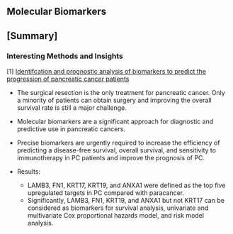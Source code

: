 ## Molecular Biomarkers

## [Summary]
### Interesting Methods and Insights
[1] [Identifcation and prognostic analysis of biomarkers to predict the progression of pancreatic cancer patients](https://molmed.biomedcentral.com/articles/10.1186/s10020-022-00467-8)

- The surgical resection is the only treatment for pancreatic cancer. Only a minority of patients can obtain surgery and improving the overall survival rate is still a major challenge. 
- Molecular biomarkers are a significant approach for diagnostic and predictive use in pancreatic cancers.
- Precise biomarkers are urgently required to increase the efficiency of predicting a disease-free survival, overall survival, and sensitivity to immunotherapy in PC patients and improve the prognosis of PC. 

- Results: 
    - LAMB3, FN1, KRT17, KRT19, and ANXA1 were defined as the top five upregulated targets in PC compared with paracancer.
    - Significantly, LAMB3, FN1, KRT19, and ANXA1 but not KRT17 can be considered as biomarkers for survival analysis, univariate and multivariate Cox proportional hazards model, and risk model analysis.
